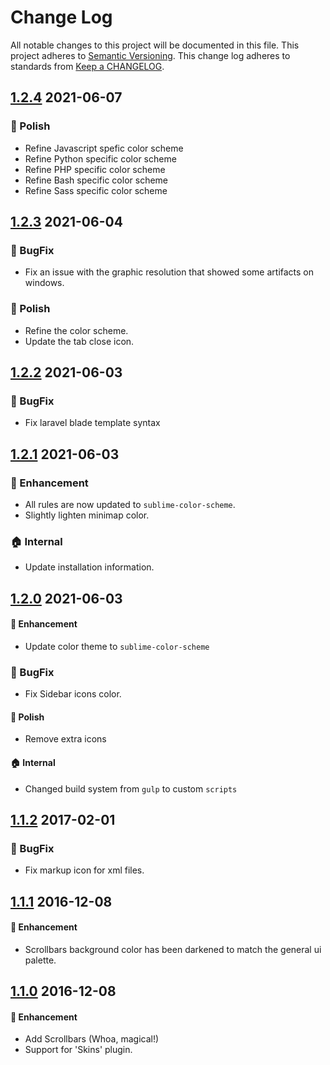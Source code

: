 # Change Log

All notable changes to this project will be documented in this file.
This project adheres to [Semantic Versioning].
This change log adheres to standards from [Keep a CHANGELOG].

[Semantic Versioning]: http://semver.org/
[Keep a CHANGELOG]: http://keepachangelog.com

## [1.2.4] 2021-06-07

### :nail_care: Polish
* Refine Javascript spefic color scheme
* Refine Python specific color scheme
* Refine PHP specific color scheme
* Refine Bash specific color scheme
* Refine Sass specific color scheme

## [1.2.3] 2021-06-04

### :bug: BugFix
* Fix an issue with the graphic resolution that showed some artifacts on windows.

### :nail_care: Polish
* Refine the color scheme.
* Update the tab close icon.

## [1.2.2] 2021-06-03

### :bug: BugFix
* Fix laravel blade template syntax

## [1.2.1] 2021-06-03

### :rocket: Enhancement
* All rules are now updated to `sublime-color-scheme`.
* Slightly lighten minimap color.

### :house: Internal
* Update installation information.

## [1.2.0] 2021-06-03

#### :rocket: Enhancement
* Update color theme to `sublime-color-scheme`

### :bug: BugFix
* Fix Sidebar icons color.

#### :nail_care: Polish
* Remove extra icons

#### :house: Internal
* Changed build system from `gulp` to custom `scripts`

## [1.1.2] 2017-02-01

### :bug: BugFix
* Fix markup icon for xml files.

## [1.1.1] 2016-12-08

#### :rocket: Enhancement
* Scrollbars background color has been darkened to match the general ui palette.

## [1.1.0] 2016-12-08

#### :rocket: Enhancement
* Add Scrollbars (Whoa, magical!)
* Support for 'Skins' plugin.

[1.2.4]: https://github.com/erremauro/TwoDark/compare/v1.2.3...v1.2.4
[1.2.3]: https://github.com/erremauro/TwoDark/compare/v1.2.2...v1.2.3
[1.2.2]: https://github.com/erremauro/TwoDark/compare/v1.2.1...v1.2.2
[1.2.1]: https://github.com/erremauro/TwoDark/compare/v1.2.0...v1.2.1
[1.2.0]: https://github.com/erremauro/TwoDark/compare/v1.1.2...v1.2.0
[1.1.2]: https://github.com/erremauro/TwoDark/compare/v1.1.1...v1.1.2
[1.1.1]: https://github.com/erremauro/TwoDark/compare/v1.1.0...v1.1.1
[1.1.0]: https://github.com/erremauro/TwoDark/compare/v1.0.0...v1.1.0
[1.0.0]: https://github.com/erremauro/TwoDark/releases/tag/v1.0.0
